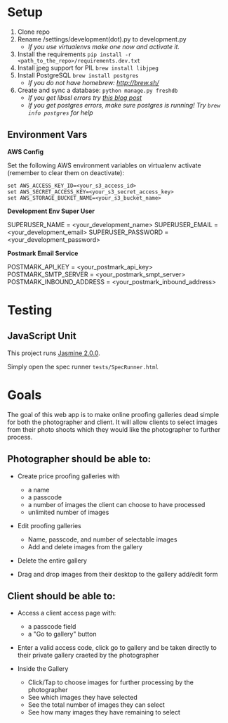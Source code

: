 Setup
===========
1. Clone repo
2. Rename /settings/development(dot).py to development.py
    - *If you use virtualenvs make one now and activate it.*
3. Install the requirements `pip install -r <path_to_the_repo>/requirements.dev.txt`
4. Install jpeg support for PIL `brew install libjpeg`
5. Install PostgreSQL `brew install postgres`
    - *If you do not have homebrew: http://brew.sh/*
6. Create and sync a database: ```python manage.py freshdb```
    - *If you get libssl errors try [this blog post](http://joshuakehn.com/2013/10/13/Postgresapp-and-psycopg2-on-OS-X.html)*
    - *If you get postgres errors, make sure postgres is running!  Try `brew info postgres` for help*

## Environment Vars

**AWS Config**

Set the following AWS environment variables on virtualenv activate (remember to clear them on deactivate):
```
set AWS_ACCESS_KEY_ID=<your_s3_access_id>
set AWS_SECRET_ACCESS_KEY=<your_s3_secret_access_key>
set AWS_STORAGE_BUCKET_NAME=<your_s3_bucket_name>
```

**Development Env Super User**

SUPERUSER_NAME = <your_development_name>
SUPERUSER_EMAIL = <your_development_email>
SUPERUSER_PASSWORD = <your_development_password>

**Postmark Email Service**

POSTMARK_API_KEY = <your_postmark_api_key>
POSTMARK_SMTP_SERVER = <your_postmark_smpt_server>
POSTMARK_INBOUND_ADDRESS = <your_postmark_inbound_address>

# Testing

## JavaScript Unit

This project runs [Jasmine 2.0.0](https://github.com/pivotal/jasmine/).

Simply open the spec runner `tests/SpecRunner.html`


# Goals
The goal of this web app is to make online proofing galleries dead simple for both the photographer and client.  It will allow clients to select images from their photo shoots which they would like the photographer to further process.

## Photographer should be able to:

- Create price proofing galleries with
    - a name
    - a passcode
    - a number of images the client can choose to have processed
    - unlimited number of images

- Edit proofing galleries
    - Name, passcode, and number of selectable images
    - Add and delete images from the gallery

- Delete the entire gallery

- Drag and drop images from their desktop to the gallery add/edit form

## Client should be able to:

- Access a client access page with:
    - a passcode field
    - a "Go to gallery" button

- Enter a valid access code, click go to gallery and be taken directly to their private gallery craeted by the photographer

- Inside the Gallery
    - Click/Tap to choose images for further processing by the photographer
    - See which images they have selected
    - See the total number of images they can select
    - See how many images they have remaining to select
